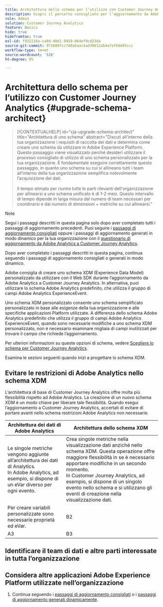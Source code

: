 ```yaml
---
title: Architettura dello schema per l’utilizzo con Customer Journey Analytics
description: Scopri il percorso consigliato per l’aggiornamento da Adobe Analytics a Customer Journey Analytics
role: Admin
solution: Customer Journey Analytics
feature: Basics
hide: true
hidefromtoc: true
exl-id: f932110a-ca9d-40d1-9459-064ef9cd23da
source-git-commit: 971600fcc7d8a5aac4ad39812ab4a7af69d45ccc
workflow-type: tm+mt
source-wordcount: '526'
ht-degree: 0%

---
```


# Architettura dello schema per l’utilizzo con Customer Journey Analytics {#upgrade-schema-architect}

<!-- markdownlint-disable MD034 -->

>[!CONTEXTUALHELP]
>id="cja-upgrade-schema-architect"
>title="Architettura di uno schema"
>abstract="Discuti all’interno della tua organizzazione i requisiti di raccolta dei dati e determina come creare uno schema da utilizzare in Adobe Experience Platform. Questo passaggio viene visualizzato perché desideri utilizzare il processo consigliato di utilizzo di uno schema personalizzato per la tua organizzazione. È fondamentale eseguire correttamente questo passaggio, in quanto uno schema su cui si allineano tutti i team all’interno della tua organizzazione semplifica notevolmente l’acquisizione dei dati.<br><br>Il tempo stimato per riunire tutte le parti rilevanti dell&#39;organizzazione per allinearsi a uno schema unificato è di 1-2 mesi. Questo intervallo di tempo dipende in larga misura dal numero di team necessari per coordinarsi e dal numero di dimensioni + metriche su cui allinearsi."

<!-- markdownlint-enable MD034 -->

>[!NOTE]
> 
>Segui i passaggi descritti in questa pagina solo dopo aver completato tutti i passaggi di aggiornamento precedenti. Puoi seguire i [passaggi di aggiornamento consigliati](/help/getting-started/cja-upgrade/cja-upgrade-recommendations.md#recommended-upgrade-steps-for-most-organizations) oppure i passaggi di aggiornamento generati in modo dinamico per la tua organizzazione con il [questionario di aggiornamento da Adobe Analytics a Customer Journey Analytics](https://gigazelle.github.io/cja-ttv/).
>
>Dopo aver completato i passaggi descritti in questa pagina, continua seguendo i passaggi di aggiornamento consigliati o generati in modo dinamico.

Adobe consiglia di creare uno schema XDM (Experience Data Model) personalizzato da utilizzare con il Web SDK durante l’aggiornamento da Adobe Analytics a Customer Journey Analytics. In alternativa, puoi utilizzare lo schema Adobe Analytics predefinito, che utilizza il gruppo di campi Adobe Analytics ExperienceEvent.

Uno schema XDM personalizzato consente uno schema semplificato personalizzato in base alle esigenze della tua organizzazione e alle specifiche applicazioni Platform utilizzate. A differenza dello schema Adobe Analytics predefinito che utilizza il gruppo di campi Adobe Analytics ExperienceEvent, quando sono necessarie modifiche a uno schema XDM personalizzato, non è necessario esaminare migliaia di campi inutilizzati per trovare il campo che richiede l’aggiornamento.

Per ulteriori informazioni su queste opzioni di schema, vedere [Scegliere lo schema per Customer Journey Analytics](/help/getting-started/cja-upgrade/cja-upgrade-schema-existing.md).

Esamina le sezioni seguenti quando inizi a progettare lo schema XDM.

## Evitare le restrizioni di Adobe Analytics nello schema XDM

L’architettura di base di Customer Journey Analytics offre molta più flessibilità rispetto ad Adobe Analytics. La creazione di un nuovo schema XDM è un modo chiave per liberare tale flessibilità. Quando esegui l’aggiornamento a Customer Journey Analytics, accertati di evitare di portare avanti nello schema restrizioni Adobe Analytics non necessarie.

| Architettura dei dati di Adobe Analytics | Architettura dello schema XDM |
|---------|----------|
| Le singole metriche vengono aggiunte all’architettura dei dati di Analytics.<br/>In Adobe Analytics, ad esempio, si dispone di un eVar diverso per ogni evento. | Crea singole metriche nella visualizzazione dati anziché nello schema XDM. Questa operazione offre maggiore flessibilità in se è necessario apportare modifiche in un secondo momento.<br/>In Customer Journey Analytics, ad esempio, si dispone di un singolo evento nello schema e si utilizzano gli eventi di creazione nella visualizzazione dati. |
| Per creare variabili personalizzate sono necessarie proprietà ed eVar. | B2 |
| A3 | B3 |

## Identificare il team di dati e altre parti interessate in tutta l’organizzazione


## Considera altre applicazioni Adobe Experience Platform utilizzate nell’organizzazione



1. Continua seguendo i [passaggi di aggiornamento consigliati](/help/getting-started/cja-upgrade/cja-upgrade-recommendations.md#recommended-upgrade-steps-for-most-organizations) o i [passaggi di aggiornamento generati dinamicamente](https://gigazelle.github.io/cja-ttv/).
